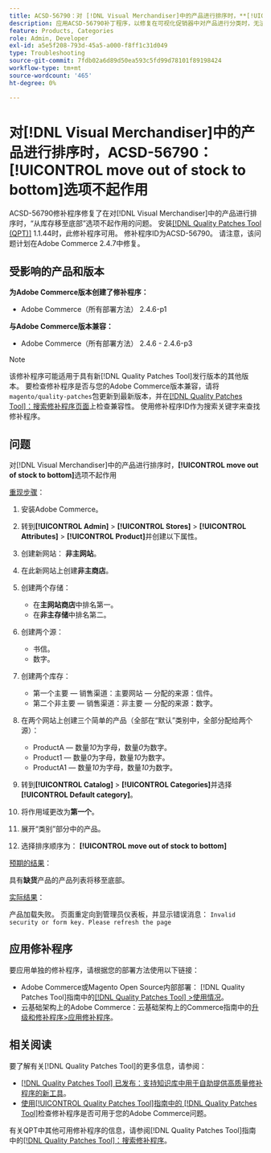 ```yaml
---
title: ACSD-56790：对 [!DNL Visual Merchandiser]中的产品进行排序时，**[!UICONTROL move out of stock to bottom]**选项不起作用
description: 应用ACSD-56790补丁程序，以修复在可视化促销器中对产品进行分类时，无法正常使用“从缺货到底部”选项的Adobe Commerce问题。
feature: Products, Categories
role: Admin, Developer
exl-id: a5e5f208-793d-45a5-a000-f8ff1c31d049
type: Troubleshooting
source-git-commit: 7fdb02a6d89d50ea593c5fd99d78101f89198424
workflow-type: tm+mt
source-wordcount: '465'
ht-degree: 0%

---
```


# 对[!DNL Visual Merchandiser]中的产品进行排序时，ACSD-56790： **[!UICONTROL move out of stock to bottom]**&#x200B;选项不起作用

ACSD-56790修补程序修复了在对[!DNL Visual Merchandiser]中的产品进行排序时，“从库存移至底部”选项不起作用的问题。 安装[[!DNL Quality Patches Tool (QPT)]](https://experienceleague.adobe.com/en/docs/commerce-operations/tools/quality-patches-tool/quality-patches-tool-to-self-serve-quality-patches) 1.1.44时，此修补程序可用。 修补程序ID为ACSD-56790。 请注意，该问题计划在Adobe Commerce 2.4.7中修复。

## 受影响的产品和版本

**为Adobe Commerce版本创建了修补程序：**

* Adobe Commerce（所有部署方法） 2.4.6-p1

**与Adobe Commerce版本兼容：**

* Adobe Commerce（所有部署方法） 2.4.6 - 2.4.6-p3

>[!NOTE]
>
>该修补程序可能适用于具有新[!DNL Quality Patches Tool]发行版本的其他版本。 要检查修补程序是否与您的Adobe Commerce版本兼容，请将`magento/quality-patches`包更新到最新版本，并在[[!DNL Quality Patches Tool]：搜索修补程序页面](https://experienceleague.adobe.com/tools/commerce-quality-patches/index.html)上检查兼容性。 使用修补程序ID作为搜索关键字来查找修补程序。

## 问题

对[!DNL Visual Merchandiser]中的产品进行排序时，**[!UICONTROL move out of stock to bottom]**&#x200B;选项不起作用

<u>重现步骤</u>：

1. 安装Adobe Commerce。
1. 转到&#x200B;**[!UICONTROL Admin]** > **[!UICONTROL Stores]** > **[!UICONTROL Attributes]** > **[!UICONTROL Product]**&#x200B;并创建以下属性。
1. 创建新网站： **非主网站**。
1. 在此新网站上创建&#x200B;**非主商店**。
1. 创建两个存储：

   * 在&#x200B;**主网站商店**&#x200B;中排名第一。
   * 在&#x200B;**非主存储**&#x200B;中排名第二。

1. 创建两个源：
   * 书信。
   * 数字。

1. 创建两个库存：
   * 第一个主要 — 销售渠道：主要网站 — 分配的来源：信件。
   * 第二个非主要 — 销售渠道：非主要 — 分配的来源：数字。

1. 在两个网站上创建三个简单的产品（全部在“默认”类别中，全部分配给两个源）：

   * ProductA — 数量&#x200B;*10*&#x200B;为字母，数量&#x200B;*0*&#x200B;为数字。
   * Product1 — 数量&#x200B;*0*&#x200B;为字母，数量&#x200B;*10*&#x200B;为数字。
   * ProductA1 — 数量&#x200B;*10*&#x200B;为字母，数量&#x200B;*10*&#x200B;为数字。

1. 转到&#x200B;**[!UICONTROL Catalog]** > **[!UICONTROL Categories]**&#x200B;并选择&#x200B;**[!UICONTROL Default category]**。
1. 将作用域更改为&#x200B;**第一个**。
1. 展开“类别”部分中的产品。
1. 选择排序顺序为： **[!UICONTROL move out of stock to bottom]**

<u>预期的结果</u>：

具有&#x200B;**缺货**&#x200B;产品的产品列表将移至底部。

<u>实际结果</u>：

产品加载失败。 页面重定向到管理员仪表板，并显示错误消息： `Invalid security or form key. Please refresh the page`

## 应用修补程序

要应用单独的修补程序，请根据您的部署方法使用以下链接：

* Adobe Commerce或Magento Open Source内部部署： [!DNL Quality Patches Tool]指南中的[[!DNL Quality Patches Tool] >使用情况](/help/tools/quality-patches-tool/usage.md)。
* 云基础架构上的Adobe Commerce：云基础架构上的Commerce指南中的[升级和修补程序>应用修补程序](https://experienceleague.adobe.com/docs/commerce-cloud-service/user-guide/develop/upgrade/apply-patches.html)。

## 相关阅读

要了解有关[!DNL Quality Patches Tool]的更多信息，请参阅：

* [[!DNL Quality Patches Tool] 已发布：支持知识库中用于自助提供高质量修补程序的新工具](https://experienceleague.adobe.com/en/docs/commerce-operations/tools/quality-patches-tool/quality-patches-tool-to-self-serve-quality-patches)。
* [使用[!UICONTROL Quality Patches Tool]指南中的 [!DNL Quality Patches Tool]](/help/tools/quality-patches-tool/patches-available-in-qpt/check-patch-for-magento-issue-with-magento-quality-patches.md)检查修补程序是否可用于您的Adobe Commerce问题。


有关QPT中其他可用修补程序的信息，请参阅[!DNL Quality Patches Tool]指南中的[[!DNL Quality Patches Tool]：搜索修补程序](https://experienceleague.adobe.com/tools/commerce-quality-patches/index.html)。
